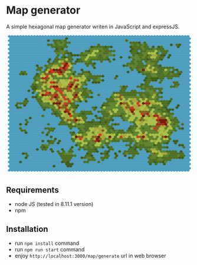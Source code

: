 # Map generator

A simple hexagonal map generator writen in JavaScript and expressJS.

![](./docs/preview.png)


## Requirements

- node JS (tested in 8.11.1 version)
- npm

## Installation

- run `npm install` command
- run `npm run start` command
- enjoy `http://localhost:3000/map/generate` url in web browser